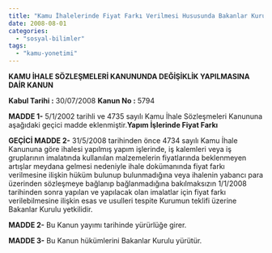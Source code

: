 ```yaml
---
title: "Kamu İhalelerinde Fiyat Farkı Verilmesi Hususunda Bakanlar Kurulunun Yetkileri Genişletildi"
date: 2008-08-01
categories: 
  - "sosyal-bilimler"
tags: 
  - "kamu-yonetimi"
---
```


**KAMU İHALE SÖZLEŞMELERİ KANUNUNDA DEĞİŞİKLİK YAPILMASINA DAİR KANUN**

**Kabul Tarihi :** 30/07/2008 **Kanun No :** 5794

**MADDE 1-** 5/1/2002 tarihli ve 4735 sayılı Kamu İhale Sözleşmeleri Kanununa aşağıdaki geçici madde eklenmiştir.**Yapım İşlerinde Fiyat Farkı**

**GEÇİCİ MADDE 2-** 31/5/2008 tarihinden önce 4734 sayılı Kamu İhale Kanununa göre ihalesi yapılmış yapım işlerinde, iş kalemleri veya iş gruplarının imalatında kullanılan malzemelerin fiyatlarında beklenmeyen artışlar meydana gelmesi nedeniyle ihale dokümanında fiyat farkı verilmesine ilişkin hüküm bulunup bulunmadığına veya ihalenin yabancı para üzerinden sözleşmeye bağlanıp bağlanmadığına bakılmaksızın 1/1/2008 tarihinden sonra yapılan ve yapılacak olan imalatlar için fiyat farkı verilebilmesine ilişkin esas ve usulleri tespite Kurumun teklifi üzerine Bakanlar Kurulu yetkilidir.

**MADDE 2-** Bu Kanun yayımı tarihinde yürürlüğe girer.

**MADDE 3-** Bu Kanun hükümlerini Bakanlar Kurulu yürütür.
